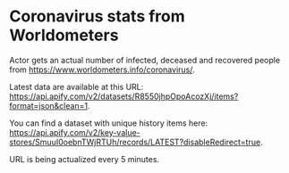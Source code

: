 # Coronavirus stats from Worldometers

Actor gets an actual number of infected, deceased and recovered people from https://www.worldometers.info/coronavirus/.

Latest data are available at this URL: https://api.apify.com/v2/datasets/R8550jhpOpoAcozXj/items?format=json&clean=1.

You can find a dataset with unique history items here: https://api.apify.com/v2/key-value-stores/SmuuI0oebnTWjRTUh/records/LATEST?disableRedirect=true.

URL is being actualized every 5 minutes.
